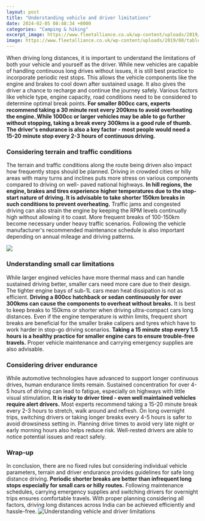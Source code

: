 ```yaml
---
layout: post
title: "Understanding vehicle and driver limitations"
date: 2024-02-05 08:48:34 +0000
categories: "Camping & hiking"
excerpt_image: https://www.fleetalliance.co.uk/wp-content/uploads/2019/08/table-speed-limits.jpg
image: https://www.fleetalliance.co.uk/wp-content/uploads/2019/08/table-speed-limits.jpg
---
```


When driving long distances, it is important to understand the limitations of both your vehicle and yourself as the driver. While new vehicles are capable of handling continuous long drives without issues, it is still best practice to incorporate periodic rest stops. This allows the vehicle components like the engine and brakes to cool down after sustained usage. It also gives the driver a chance to recharge and continue the journey safely. 
Various factors like vehicle type, engine capacity, road conditions need to be considered to determine optimal break points. **For smaller 800cc cars, experts recommend taking a 30 minute rest every 200kms to avoid overheating the engine.[ ](https://fistore.mysenprints.com/collection/akridge)While 1000cc or larger vehicles may be able to go further without stopping, taking a break every 300kms is a good rule of thumb. The driver's endurance is also a key factor - most people would need a 15-20 minute stop every 2-3 hours of continuous driving.**
### Considering terrain and traffic conditions
The terrain and traffic conditions along the route being driven also impact how frequently stops should be planned. Driving in crowded cities or hilly areas with many turns and inclines puts more stress on various components compared to driving on well- paved national highways. **In hill regions, the engine, brakes and tires experience higher temperatures due to the stop-start nature of driving. It is advisable to take shorter 150km breaks in such conditions to prevent overheating.** 
Traffic jams and congested driving can also strain the engine by keeping the RPM levels continually high without allowing it to coast. More frequent breaks of 100-150km become necessary under heavy traffic scenarios. Following the vehicle manufacturer's recommended maintenance schedule is also important depending on annual mileage and driving patterns.

![](https://intensive-driving-school.co.uk/wp-content/uploads/2022/02/speed-limits-uk.jpg)
### Understanding small car limitations 
While larger engined vehicles have more thermal mass and can handle sustained driving better, smaller cars need more care due to their design. The tighter engine bays of sub-1L cars mean heat dissipation is not as efficient. **Driving a 800cc hatchback or sedan continuously for over 300kms can cause the components to overheat without breaks.** 
It is best to keep breaks to 150kms or shorter when driving ultra-compact cars long distances. Even if the engine temperature is within limits, frequent short breaks are beneficial for the smaller brake calipers and tyres which have to work harder in stop-go driving scenarios. **Taking a 15 minute stop every 1.5 hours is a healthy practice for smaller engine cars to ensure trouble-free travels.** Proper vehicle maintenance and carrying emergency supplies are also advisable.
### Considering driver endurance
While automotive technologies have advanced to support longer continuous drives, human endurance limits remain. Sustained concentration for over 4-5 hours of driving can lead to fatigue, especially on highways with little visual stimulation. **It is risky to driver tired - even well maintained vehicles require alert drivers.** 
Most experts recommend taking a 15-20 minute break every 2-3 hours to stretch, walk around and refresh. On long overnight trips, switching drivers or taking longer breaks every 4-5 hours is safer to avoid drowsiness setting in. Planning drive times to avoid very late night or early morning hours also helps reduce risk. Well-rested drivers are able to notice potential issues and react safely.
### Wrap-up
In conclusion, there are no fixed rules but considering individual vehicle parameters, terrain and driver endurance provides guidelines for safe long distance driving. **Periodic shorter breaks are better than infrequent long stops especially for small cars or hilly routes.** Following maintenance schedules, carrying emergency supplies and switching drivers for overnight trips ensures comfortable travels. With proper planning considering all factors, driving long distances across India can be achieved efficiently and hassle-free.
![Understanding vehicle and driver limitations](https://www.fleetalliance.co.uk/wp-content/uploads/2019/08/table-speed-limits.jpg)